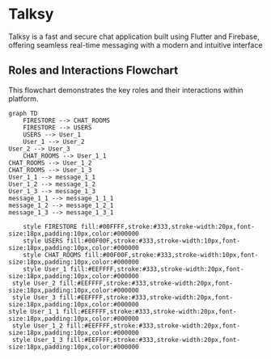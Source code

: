 # Talksy
Talksy is a fast and secure chat application built using Flutter and Firebase, offering seamless real-time messaging with a modern and intuitive interface


## Roles and Interactions Flowchart

This flowchart demonstrates the key roles and their interactions within platform.
```mermaid
graph TD
    FIRESTORE --> CHAT_ROOMS
    FIRESTORE --> USERS
    USERS --> User_1  
    User_1 --> User_2
User_2 --> User_3
    CHAT_ROOMS --> User_1_1
CHAT_ROOMS --> User_1_2
CHAT_ROOMS --> User_1_3
User_1_1 --> message_1_1
User_1_2 --> message_1_2
User_1_3 --> message_1_3
message_1_1 --> message_1_1_1
message_1_2 --> message_1_2_1
message_1_3 --> message_1_3_1

    style FIRESTORE fill:#00FFFF,stroke:#333,stroke-width:20px,font-size:18px,padding:10px,color:#000000
    style USERS fill:#00F00F,stroke:#333,stroke-width:10px,font-size:18px,padding:10px,color:#000000
    style CHAT_ROOMS fill:#00F00F,stroke:#333,stroke-width:10px,font-size:18px,padding:10px,color:#000000
    style User_1 fill:#EEFFFF,stroke:#333,stroke-width:20px,font-size:18px,padding:10px,color:#000000
 style User_2 fill:#EEFFFF,stroke:#333,stroke-width:20px,font-size:18px,padding:10px,color:#000000
 style User_3 fill:#EEFFFF,stroke:#333,stroke-width:20px,font-size:18px,padding:10px,color:#000000
style User_1_1 fill:#EEFFFF,stroke:#333,stroke-width:20px,font-size:18px,padding:10px,color:#000000
 style User_1_2 fill:#EEFFFF,stroke:#333,stroke-width:20px,font-size:18px,padding:10px,color:#000000
 style User_1_3 fill:#EEFFFF,stroke:#333,stroke-width:20px,font-size:18px,padding:10px,color:#000000
```
